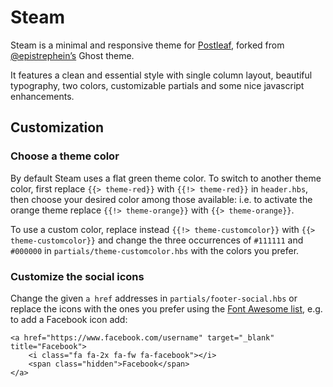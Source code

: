 # Steam

Steam is a minimal and responsive theme for [Postleaf](https://www.postleaf.org/), forked from [@epistrephein’s](https://github.com/epistrephein) Ghost theme.

It features a clean and essential style with single column layout, beautiful typography, two colors, customizable partials and some nice javascript enhancements.

## Customization

### Choose a theme color
By default Steam uses a flat green theme color.
To switch to another theme color, first replace `{{> theme-red}}` with `{{!> theme-red}}` in `header.hbs`, then choose your desired color among those available: i.e. to activate the orange theme replace `{{!> theme-orange}}` with `{{> theme-orange}}`.

To use a custom color, replace instead `{{!> theme-customcolor}}` with `{{> theme-customcolor}}` and change the three occurrences of `#111111` and `#000000` in `partials/theme-customcolor.hbs` with the colors you prefer.

### Customize the social icons
Change the given `a href` addresses in `partials/footer-social.hbs` or replace the icons with the ones you prefer using the [Font Awesome list](http://fortawesome.github.io/Font-Awesome/icons/), e.g. to add a Facebook icon add:

```
<a href="https://www.facebook.com/username" target="_blank" title="Facebook">
    <i class="fa fa-2x fa-fw fa-facebook"></i>
    <span class="hidden">Facebook</span>
</a>
```